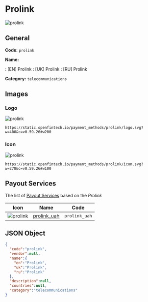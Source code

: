 
# Prolink 
![prolink](https://static.openfintech.io/payment_methods/prolink/logo.svg?w=400&c=v0.59.26#w200)  

## General 
**Code:** `prolink` 
 
**Name:** 
 
:	[EN] Prolink 
:	[UK] Prolink 
:	[RU] Prolink 
 
**Category:** `telecommunications` 
 

## Images 

### Logo 
![prolink](https://static.openfintech.io/payment_methods/prolink/logo.svg?w=400&c=v0.59.26#w200)  

```
https://static.openfintech.io/payment_methods/prolink/logo.svg?w=400&c=v0.59.26#w200
```  

### Icon 
![prolink](https://static.openfintech.io/payment_methods/prolink/icon.svg?w=278&c=v0.59.26#w100)  

```
https://static.openfintech.io/payment_methods/prolink/icon.svg?w=278&c=v0.59.26#w100
```  

## Payout Services 
 
The list of [Payout Services](/payout-services/) based on the _Prolink_ 

|Icon|Name|Code| 
|:---:|:---:|:---:| 
|![prolink](https://static.openfintech.io/payout_methods/prolink/icon.png?w=278&c=v0.59.26#w40) |[prolink_uah](/payout-services/prolink_uah/)|`prolink_uah`| 
 

## JSON Object 

```json
{
  "code":"prolink",
  "vendor":null,
  "name":{
    "en":"Prolink",
    "uk":"Prolink",
    "ru":"Prolink"
  },
  "description":null,
  "countries":null,
  "category":"telecommunications"
}
```  

